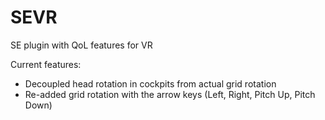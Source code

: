 # SEVR
SE plugin with QoL features for VR

Current features:
- Decoupled head rotation in cockpits from actual grid rotation
- Re-added grid rotation with the arrow keys (Left, Right, Pitch Up, Pitch Down)
